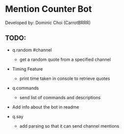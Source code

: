 # Mention Counter Bot
Developed by: Dominic Choi (CarrotBRRR)

## TODO: 
- q.random #channel
    - get a random quote from a specified channel

- Timing Feature
    - print time taken in console to retrieve quotes

- q.commands
    - send list of commands and descriptions

- Add info about the bot in readme

- q.say
    - add parsing so that it can send channel mentions